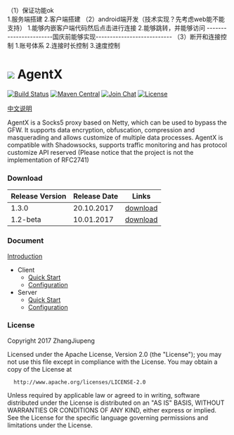 （1）保证功能ok       
        1.服务端搭建
        2.客户端搭建 
（2）android端开发（技术实现？先考虑web能不能支持）
        1.能够内嵌客户端代码然后点击进行连接
        2.能够跳转，并能够访问
 -----------------------国庆前能够实现---------------------------
（3）断开和连接控制
        1.账号体系
        2.连接时长控制
        3.速度控制  
        
 [![](http://7xp1jv.com1.z0.glb.clouddn.com/agentx-logo.png?imageView2/2/w/48)](http://agentx.zhangjiupeng.com) AgentX
 ============
 
 [![Build Status](https://travis-ci.org/ZhangJiupeng/AgentX.svg?branch=master)](https://travis-ci.org/ZhangJiupeng/AgentX)
 [![Maven Central](https://maven-badges.herokuapp.com/maven-central/cc.agentx/agentx/badge.svg)](https://maven-badges.herokuapp.com/maven-central/cc.agentx/agentx)
 [![Join Chat](https://badges.gitter.im/Join%20Chat.svg)](https://gitter.im/shadowsocks-java/Lobby?utm_source=share-link&utm_medium=link&utm_campaign=share-link)
 [![License](https://img.shields.io/badge/license-Apache%202-4EB1BA.svg)](https://www.apache.org/licenses/LICENSE-2.0.html)
 
 [中文说明](https://github.com/ZhangJiupeng/AgentX/wiki/简介)
 
 AgentX is a Socks5 proxy based on Netty, which can be used to bypass the GFW. It supports data encryption, obfuscation, compression and masquerading and allows customize of multiple data processes. AgentX is compatible with Shadowsocks, supports traffic monitoring and has protocol customize API reserved (Please notice that the project is not the implementation of RFC2741)
 
 ### Download
 Release Version | Release Date | Links
 -- | -- | --
 1.3.0 | 20.10.2017 | [download](https://github.com/ZhangJiupeng/AgentX/releases/tag/v1.3.0)
 1.2-beta | 10.01.2017 | [download](https://github.com/ZhangJiupeng/AgentX/releases/tag/v1.2-beta)
 
 
 ### Document
 [Introduction](https://github.com/ZhangJiupeng/AgentX/wiki/Introduction)
 * Client
   * [Quick Start](https://github.com/ZhangJiupeng/AgentX/wiki/Quick-Start-Client)
   * [Configuration](https://github.com/ZhangJiupeng/AgentX/wiki/Configuration-Client)
 * Server
   * [Quick Start](https://github.com/ZhangJiupeng/AgentX/wiki/Quick-Start-Server)
   * [Configuration](https://github.com/ZhangJiupeng/AgentX/wiki/Configuration-Server)
 
 ### License
 Copyright 2017 ZhangJiupeng
 
 Licensed under the Apache License, Version 2.0 (the "License");
 you may not use this file except in compliance with the License.
 You may obtain a copy of the License at
 
      http://www.apache.org/licenses/LICENSE-2.0
 
 Unless required by applicable law or agreed to in writing, software
 distributed under the License is distributed on an "AS IS" BASIS,
 WITHOUT WARRANTIES OR CONDITIONS OF ANY KIND, either express or implied.
 See the License for the specific language governing permissions and
 limitations under the License.

